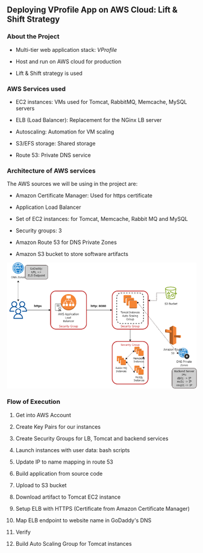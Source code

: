 ## Deploying VProfile App on AWS Cloud: Lift & Shift Strategy

### About the Project

* Multi-tier web application stack: *VProfile*

* Host and run on AWS cloud for production

* Lift & Shift strategy is used

### AWS Services used

* EC2 instances: VMs used for Tomcat, RabbitMQ, Memcache, MySQL servers

* ELB (Load Balancer): Replacement for the NGinx LB server

* Autoscaling: Automation for VM scaling

* S3/EFS storage: Shared storage

* Route 53: Private DNS service

### Architecture of AWS services

The AWS sources we will be using in the project are:

* Amazon Certificate Manager: Used for https certificate

* Application Load Balancer

* Set of EC2 instances: for Tomcat, Memcache, Rabbit MQ and MySQL

* Security groups: 3

* Amazon Route 53 for DNS Private Zones

* Amazon S3 bucket to store software artifacts

![](AWS-architecture.png)

### Flow of Execution

1. Get into AWS Account

2. Create Key Pairs for our instances

3. Create Security Groups for LB, Tomcat and backend services

4. Launch instances with user data: bash scripts

5. Update IP to name mapping in route 53

6. Build application from source code

7. Upload to S3 bucket

8. Download artifact to Tomcat EC2 instance

9. Setup ELB with HTTPS (Certificate from Amazon Certificate Manager)

10. Map ELB endpoint to website name in GoDaddy's DNS

11. Verify

12. Build Auto Scaling Group for Tomcat instances
